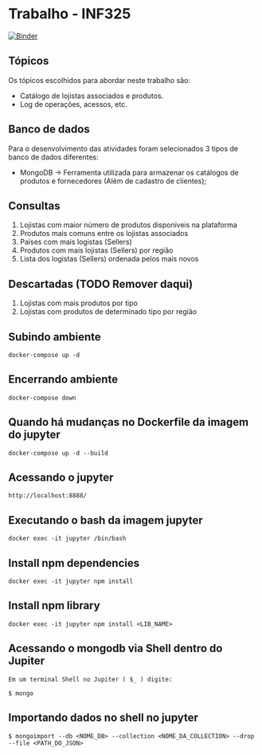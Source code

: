 # Trabalho - INF325
[![Binder](https://mybinder.org/badge_logo.svg)](https://mybinder.org/v2/gh/Equipe02-Unicamp/effective_store/master?urlpath=lab)
## Tópicos
Os tópicos escolhidos para abordar neste trabalho são:
- Catálogo de lojistas associados e produtos.
- Log de operações, acessos, etc.

## Banco de dados

Para o desenvolvimento das atividades foram selecionados 3 tipos de banco de dados diferentes:
- MongoDB -> Ferramenta utilizada para armazenar os catálogos de produtos e fornecedores (Além de cadastro de clientes);

## Consultas
1. Lojistas com maior número de produtos disponíveis na plataforma
2. Produtos mais comuns entre os lojistas associados
3. Países com mais logistas (Sellers)
4. Produtos com mais lojistas (Sellers) por região
5. Lista dos logistas (Sellers) ordenada pelos mais novos

## Descartadas (TODO Remover daqui)
1. Lojistas com mais produtos por tipo
2. Lojistas com produtos de determinado tipo por região

## Subindo ambiente
```shell
docker-compose up -d
```

## Encerrando ambiente
```shell
docker-compose down
```

## Quando há mudanças no Dockerfile da imagem do jupyter
```shell
docker-compose up -d --build
```

## Acessando o jupyter
```
http://localhost:8888/
```

## Executando o bash da imagem jupyter

```
docker exec -it jupyter /bin/bash
```

## Install npm dependencies
```
docker exec -it jupyter npm install
```

## Install npm library
```
docker exec -it jupyter npm install <LIB_NAME>
```

## Acessando o mongodb via Shell dentro do Jupiter
```
Em um terminal Shell no Jupiter ( $_ ) digite:

$ mongo

```

## Importando dados no shell no jupyter

```
$ mongoimport --db <NOME_DB> --collection <NOME_DA_COLLECTION> --drop --file <PATH_DO_JSON>
```
